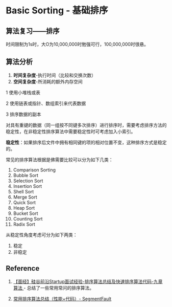 # Basic Sorting - 基础排序

## 算法复习——排序

时间限制为1s时，大O为10,000,000时勉强可行，100,000,000时很悬。

## 算法分析

1. **时间复杂度**-执行时间（比较和交换次数）
2. **空间复杂度**-所消耗的额外内存空间

 1 使用小堆栈或表
 
 2 使用链表或指针、数组索引来代表数据
 
 3 排序数据的副本
 
对具有重键的数据（同一组按不同键多次排序）进行排序时，需要考虑排序方法的稳定性，在非稳定性排序算法中需要稳定性时可考虑加入小索引。

**稳定性**：如果排序后文件中拥有相同键的项的相对位置不变，这种排序方式是稳定的。

常见的排序算法根据是佛需要比较可以分为如下几类：

1. Comparison Sorting
 1. Bubble Sort
 2. Selection Sort
 3. Insertion Sort
 4. Shell Sort
 5. Merge Sort
 6. Quick Sort
 7. Heap Sort
2. Bucket Sort
3. Counting Sort
4. Radix Sort

从稳定性角度考虑可分为如下两类：

1. 稳定
2. 非稳定

## Reference

1. [【面经】硅谷前沿Startup面试经验-排序算法总结及快速排序算法代码-九章算法 ](http://blog.sina.com.cn/s/blog_eb52001d0102v1k8.html) - 总结了一些常用常问的排序算法。

2. [常用排序算法总结（性能+代码）- SegmentFault](http://segmentfault.com/a/1190000002595152#articleHeader15)

